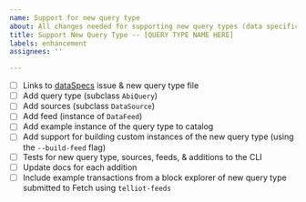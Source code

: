 ```yaml
---
name: Support for new query type
about: All changes needed for supporting new query types (data specifications)
title: Support New Query Type -- [QUERY TYPE NAME HERE]
labels: enhancement
assignees: ''

---
```


- [ ] Links to [dataSpecs](https://github.com/fetchoracle/dataSpecs) issue & new query type file
- [ ] Add query type (subclass `AbiQuery`)
- [ ] Add sources (subclass `DataSource`)
- [ ] Add feed (instance of `DataFeed`)
- [ ] Add example instance of the query type to catalog
- [ ] Add support for building custom instances of the new query type (using the `--build-feed` flag)
- [ ] Tests for new query type, sources, feeds, & additions to the CLI
- [ ] Update docs for each addition
- [ ] Include example transactions from a block explorer of new query type submitted to Fetch using `telliot-feeds`

